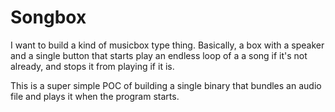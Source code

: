 # Songbox

I want to build a kind of musicbox type thing. Basically, a box with a speaker and a single button that starts play an endless loop of a a song if it's not already, and stops it from playing if it is.

This is a super simple POC of building a single binary that bundles an audio file and plays it when the program starts.